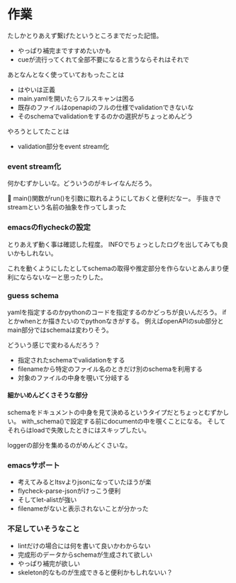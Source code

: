 # 作業

たしかとりあえず繋げたというところまでだった記憶。

- やっぱり補完まですすめたいかも
- cueが流行ってくれて全部不要になると言うならそれはそれで

あとなんとなく使っていておもったことは

- はやいは正義
- main.yamlを開いたらフルスキャンは困る
- 既存のファイルはopenapiのフルの仕様でvalidationできないな
- そのschemaでvalidationをするのかの選択がちょっとめんどう

やろうとしてたことは

- validation部分をevent stream化

### event stream化

何かむずかしいな。どういうのがキレイなんだろう。

:feet: main()関数がrun()を引数に取れるようにしておくと便利だなー。
手抜きでstreamという名前の抽象を作ってしまった

### emacsのflycheckの設定

とりあえず動く事は確認した程度。
INFOでちょっとしたログを出してみても良いかもしれない。

これを動くようにしたとしてschemaの取得や推定部分を作らないとあんまり便利にならないなーと思ったりした。

### guess schema

yamlを指定するのかpythonのコードを指定するのかどっちが良いんだろう。
ifとかwhenとか描きたいのでpythonなきがする。
例えばopenAPIのsub部分とmain部分ではschemaは変わりそう。

どういう感じで変わるんだろう？

- 指定されたschemaでvalidationをする
- filenameから特定のファイル名のときだけ別のschemaを利用する
- 対象のファイルの中身を覗いて分岐する

#### 細かいめんどくさそうな部分

schemaをドキュメントの中身を見て決めるというタイプだとちょっとむずかしい。
with_schema()で設定する前にdocumentの中を覗くことになる。
そしてそれらはloadで失敗したときにはスキップしたい。

loggerの部分を集めるのがめんどくさいな。

### emacsサポート

- 考えてみるとltsvよりjsonになっていたほうが楽
- flycheck-parse-jsonがけっこう便利
- そしてlet-alistが強い
- filenameがないと表示されないことが分かった

### 不足していそうなこと

- lintだけの場合には何を書いて良いかわからない
- 完成形のデータからschemaが生成されて欲しい
- やっぱり補完が欲しい
- skeleton的なものが生成できると便利かもしれないい？

